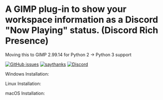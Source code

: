 # A GIMP plug-in to show your workspace information as a Discord "Now Playing" status. (Discord Rich Presence)

Moving this to GIMP 2.99.14 for Python 2 -> Python 3 support

[![GitHub issues](https://img.shields.io/github/issues/Naereen/StrapDown.js.svg)](https://github.com/doodercodes/Gimpcord-DRP/issues/) [![saythanks](https://img.shields.io/badge/say-thanks-ff69b4.svg)](https://cash.app/doodercodes) [![Discord](https://badgen.net/badge/icon/discord?icon=discord&label)](<[https://https://discord.com/](https://discordapp.com/users/1028024502891843667)>)

<!-- ![Discord](https://badgen.net/badge/icon/discord?icon=discord&label) -->

Windows Installation:

Linux Installation:

macOS Installation:

